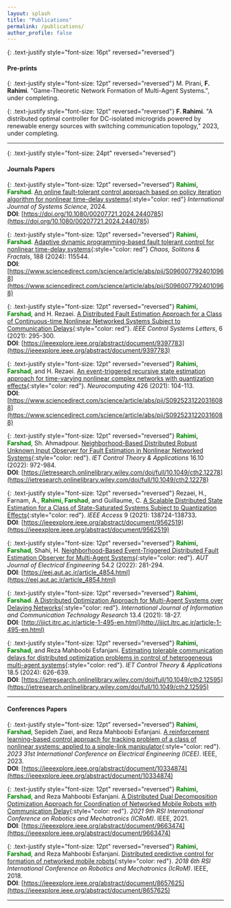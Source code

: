 ```yaml
---
layout: splash
title: "Publications"
permalink: /publications/
author_profile: false
---
```


{: .text-justify style="font-size: 16pt" reversed="reversed"}
#### Pre-prints

{: .text-justify style="font-size: 12pt" reversed="reversed"}
 M. Pirani, **F. Rahimi**. "Game-Theoretic  Network Formation of Multi-Agent Systems.", under completing.

{: .text-justify style="font-size: 12pt" reversed="reversed"}
**F. Rahimi**. "A distributed optimal controller for DC-isolated microgrids powered by renewable energy sources with switching communication topology," 2023, under completing. 


---
{: .text-justify style="font-size: 24pt" reversed="reversed"}
#### Journals Papers


{: .text-justify style="font-size: 12pt" reversed="reversed"}
**<span style="color:green;">Rahimi, Farshad</span>**. [An online fault-tolerant control approach based on policy iteration algorithm for nonlinear time-delay systems](https://www.tandfonline.com/doi/full/10.1080/00207721.2024.2440785){:style="color: red"} *International Journal of Systems Science*, 2024.  
**DOI**: [https://doi.org/10.1080/00207721.2024.2440785](https://doi.org/10.1080/00207721.2024.2440785)

{: .text-justify style="font-size: 12pt" reversed="reversed"}
**<span style="color:green;">Rahimi, Farshad</span>**. [Adaptive dynamic programming-based fault tolerant control for nonlinear time-delay systems](https://www.sciencedirect.com/science/article/abs/pii/S0960077924010968){:style="color: red"} *Chaos, Solitons & Fractals*, 188 (2024): 115544.  
**DOI**: [https://www.sciencedirect.com/science/article/abs/pii/S0960077924010968](https://www.sciencedirect.com/science/article/abs/pii/S0960077924010968)

{: .text-justify style="font-size: 12pt" reversed="reversed"}
**<span style="color:green;">Rahimi, Farshad</span>**, and H. Rezaei. [A Distributed Fault Estimation Approach for a Class of Continuous-time Nonlinear Networked Systems Subject to Communication Delays](https://ieeexplore.ieee.org/abstract/document/9397783){:style="color: red"}. *IEEE Control Systems Letters*, 6 (2021): 295-300.  
**DOI**: [https://ieeexplore.ieee.org/abstract/document/9397783](https://ieeexplore.ieee.org/abstract/document/9397783)

{: .text-justify style="font-size: 12pt" reversed="reversed"}
**<span style="color:green;">Rahimi, Farshad</span>**, and H. Rezaei. [An event-triggered recursive state estimation approach for time-varying nonlinear complex networks with quantization effects](https://www.sciencedirect.com/science/article/abs/pii/S0925231220316088){:style="color: red"}. *Neurocomputing* 426 (2021): 104-113.  
**DOI**: [https://www.sciencedirect.com/science/article/abs/pii/S0925231220316088](https://www.sciencedirect.com/science/article/abs/pii/S0925231220316088)

{: .text-justify style="font-size: 12pt" reversed="reversed"}
**<span style="color:green;">Rahimi, Farshad</span>**, Sh. Ahmadpour. [Neighborhood-Based Distributed Robust Unknown Input Observer for Fault Estimation in Nonlinear Networked Systems](https://ietresearch.onlinelibrary.wiley.com/doi/full/10.1049/cth2.12278){:style="color: red"}. *IET Control Theory & Applications* 16.10 (2022): 972-984.  
**DOI**: [https://ietresearch.onlinelibrary.wiley.com/doi/full/10.1049/cth2.12278](https://ietresearch.onlinelibrary.wiley.com/doi/full/10.1049/cth2.12278)

{: .text-justify style="font-size: 12pt" reversed="reversed"}
Rezaei, H., Farnam, A., **<span style="color:green;">Rahimi, Farshad</span>**, and Guillaume, C. [A Scalable Distributed State Estimation for a Class of State-Saturated Systems Subject to Quantization Effects](https://ieeexplore.ieee.org/abstract/document/9562519){:style="color: red"}. *IEEE Access* 9 (2021): 138724-138733.  
**DOI**: [https://ieeexplore.ieee.org/abstract/document/9562519](https://ieeexplore.ieee.org/abstract/document/9562519)

{: .text-justify style="font-size: 12pt" reversed="reversed"}
**<span style="color:green;">Rahimi, Farshad</span>**, Shahi, H. [Neighborhood-Based Event-Triggered Distributed Fault Estimation Observer for Multi-Agent Systems](https://eej.aut.ac.ir/article_4854.html){:style="color: red"}. *AUT Journal of Electrical Engineering* 54.2 (2022): 281-294.  
**DOI**: [https://eej.aut.ac.ir/article_4854.html](https://eej.aut.ac.ir/article_4854.html)

{: .text-justify style="font-size: 12pt" reversed="reversed"}
**<span style="color:green;">Rahimi, Farshad</span>**. [A Distributed Optimization Approach for Multi-Agent Systems over Delaying Networks](http://ijict.itrc.ac.ir/article-1-495-en.html){:style="color: red"}. *International Journal of Information and Communication Technology Research* 13.4 (2021): 18-27.  
**DOI**: [http://ijict.itrc.ac.ir/article-1-495-en.html](http://ijict.itrc.ac.ir/article-1-495-en.html)

{: .text-justify style="font-size: 12pt" reversed="reversed"}
**<span style="color:green;">Rahimi, Farshad</span>**, and Reza Mahboobi Esfanjani. [Estimating tolerable communication delays for distributed optimization problems in control of heterogeneous multi-agent systems](https://ietresearch.onlinelibrary.wiley.com/doi/full/10.1049/cth2.12595){:style="color: red"}. *IET Control Theory & Applications* 18.5 (2024): 626-639.  
**DOI**: [https://ietresearch.onlinelibrary.wiley.com/doi/full/10.1049/cth2.12595](https://ietresearch.onlinelibrary.wiley.com/doi/full/10.1049/cth2.12595)

---

#### Conferences Papers

{: .text-justify style="font-size: 12pt" reversed="reversed"}
**<span style="color:green;">Rahimi, Farshad</span>**, Sepideh Ziaei, and Reza Mahboobi Esfanjani. [A reinforcement learning-based control approach for tracking problem of a class of nonlinear systems: applied to a single-link manipulator](https://ieeexplore.ieee.org/abstract/document/10334874){:style="color: red"}. *2023 31st International Conference on Electrical Engineering (ICEE)*. IEEE, 2023.  
**DOI**: [https://ieeexplore.ieee.org/abstract/document/10334874](https://ieeexplore.ieee.org/abstract/document/10334874)

{: .text-justify style="font-size: 12pt" reversed="reversed"}
**<span style="color:green;">Rahimi, Farshad</span>**, and Reza Mahboobi Esfanjani. [A Distributed Dual Decomposition Optimization Approach for Coordination of Networked Mobile Robots with Communication Delay](https://ieeexplore.ieee.org/abstract/document/9663474){:style="color: red"}. *2021 9th RSI International Conference on Robotics and Mechatronics (ICRoM)*. IEEE, 2021.  
**DOI**: [https://ieeexplore.ieee.org/abstract/document/9663474](https://ieeexplore.ieee.org/abstract/document/9663474)

{: .text-justify style="font-size: 12pt" reversed="reversed"}
**<span style="color:green;">Rahimi, Farshad</span>**, and Reza Mahboobi Esfanjani. [Distributed predictive control for formation of networked mobile robots](https://ieeexplore.ieee.org/abstract/document/8657625){:style="color: red"}. *2018 6th RSI International Conference on Robotics and Mechatronics (IcRoM)*. IEEE, 2018.  
**DOI**: [https://ieeexplore.ieee.org/abstract/document/8657625](https://ieeexplore.ieee.org/abstract/document/8657625)

---
